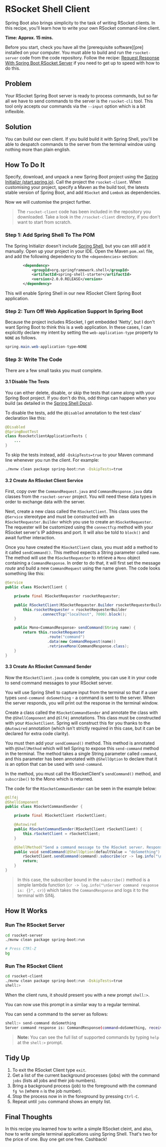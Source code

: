 # RSocket Shell Client

Spring Boot also brings simplicity to the task of writing RSocket clients. In this recipe, you'll learn how to write your own RSocket command-line client.

**Time: Approx. 15 mins.**

Before you start, check you have all the [prerequisite software][pre] installed on your computer. You must able to build and run the `rsocket-server` code from the code repository. Follow the recipe: [Request Response With Spring Boot RSocket Server][request-response] if you need to get up to speed with how to do this.

## Problem

Your RSocket Spring Boot server is ready to process commands, but so far all we have to send commands to the server is the `rsocket-cli` tool. This tool only accepts our commands via the `--input` option which is a bit inflexible.

## Solution

You can build our own client. If you build build it with Spring Shell, you'll be able to despatch commands to the server from the terminal window using nothing more than plain english. 

## How To Do It

Specify, download, and unpack a new Spring Boot project using the [Spring Initializr (start.spring.io)][start]. Call the project the `rsocket-client`. When customising your project, specify a Maven as the build tool, the latests stable version of Spring Boot, and add `RSocket` and `Lombok` as dependencies.

Now we will customise the project further.

> The `rsocket-client` code has been included in the repository you downloaded. Take a look in the `/rsocket-client` directory, if you don't want to start from scratch.

### Step 1: Add Spring Shell To The POM

The Spring Initializr doesn't include [Spring Shell][spring-shell-docs], but you can still add it manually. Open up your project in your IDE. Open the Maven `pom.xml` file, and add the following dependency to the `<dependencies>` section:

```xml
		<dependency>
			<groupId>org.springframework.shell</groupId>
			<artifactId>spring-shell-starter</artifactId>
			<version>2.0.0.RELEASE</version>
		</dependency>
```

This will enable Spring Shell in our new RSocket Client Spring Boot application.

### Step 2: Turn Off Web Application Support In Spring Boot

Because the project includes RSocket, I get embedded 'Netty', but I don't want Spring Boot to think this is a web application. In these cases, I can explicitly declare my intent by setting the `web-application-type` property to `NONE` as follows. 

```java
spring.main.web-application-type=NONE
```

### Step 3: Write The Code

There are a few small tasks you must complete.

#### 3.1 Disable The Tests

You can either delete, disable, or skip the tests that came along with your Spring Boot project. If you don't do this, odd things can happen when you build (as detailed in the [Spring Shell Docs][spring-shell-docs]).

To disable the tests, add the `@Disabled` annotation to the test class' declaration like this:

```java
@Disabled
@SpringBootTest
class RsocketclientApplicationTests {
    ...
}
```

To skip the tests instead, add `-DskipTests=true` to your Maven command line whenever you run the client. For example:

```bash
./mvnw clean package spring-boot:run -DskipTests=true
```

#### 3.2 Create An RSocket Client Service

First, copy over the `CommandRequest.java` and `CommandResponse.java` data classes from the `rsocket-server` project. You will need these data types in order to exchange data with the server.

Next, create a new class called the `RSocketClient`. This class uses the `@Service` stereotype and must be constructed with an `RSocketRequester.Builder` which you use to create an `RSocketRequester`. The requester will be customized using the `connectTcp` method with your RSocket server's IP address and port. It will also be told to `block()` and await further interaction.

Once you have created the `RSocketClient` class, you must add a method to it called `sendCommand()`. This method expects a String parameter called `name`. The method will use the `RSocketRequester` to retrieve a `Mono` object containing a `CommandResponse`. In order to do that, it will first set the message *route* and build a new `CommandRequest` using the name given. The code looks something like this:

```java
@Service
public class RSocketClient {

    private final RSocketRequester rsocketRequester;

    public RSocketClient(RSocketRequester.Builder rsocketRequesterBuilder{
        this.rsocketRequester = rsocketRequesterBuilder
                .connectTcp("localhost", 7000).block();
    }

    public Mono<CommandResponse> sendCommand(String name) {
        return this.rsocketRequester
                   .route("command")
                   .data(new CommandRequest(name))
                   .retrieveMono(CommandResponse.class);
    }
}
```

#### 3.3 Create An RSocket Command Sender

Now the `RSocketClient.java` code is complete, you can use it in your code to send command messages to your RSocket server.

You will use Spring Shell to capture input from the terminal so that if a user types `send-command doSomething` - a command is sent to the server. When the server responds, you will print out the response in the terminal window.

Create a class called the `RSocketCommandSender` and annotate the class with the `@ShellComponent` and `@Slf4j` annotations. This class must be constructed with your `RSocketClient`. Spring will construct this for you thanks to the `@Autowired` annotation (which isn't strictly required in this case, but it can be declared for extra code clarity).

You must then add your `sendCommand()` method. This method is annotated with `@ShellMethod` which will tell Spring to expose this `send-command` method in the terminal. The method takes a single String parameter called `command`, and this parameter has been annotated with `@ShellOption` to declare that it is an option that can be used with `send-command`.

In the method, you must call the RSocketClient's `sendCommand()` method, and `subscribe()` to the Mono which is returned.

The code for the `RSocketCommandSender` can be seen in the example below: 

```java
@Slf4j
@ShellComponent
public class RSocketCommandSender {

    private final RSocketClient rSocketClient;

    @Autowired
    public RSocketCommandSender(RSocketClient rSocketClient) {
        this.rSocketClient = rSocketClient;
    }

    @ShellMethod("Send a command message to the RSocket server. Response will be printed.")
    public void sendCommand(@ShellOption(defaultValue = "doSomething") String command) {
        rSocketClient.sendCommand(command).subscribe(cr -> log.info("\nServer command response is: {}", cr));
        return;
    }
}
```

> In this case, the subscriber bound in the `subscribe()` method is a simple lambda function (`cr -> log.info("\nServer command response is: {}", cr)`) which takes the `CommandResponse` and logs it to the terminal with Slf4j. 

## How It Works

### Run The RSocket Server

```bash
cd rsocket-server
./mvnw clean package spring-boot:run

# Press CTRl-Z
bg
```

### Run The RSocket Client

```bash
cd rsocket-client
./mvnw clean package spring-boot:run -DskipTests=true
shell:>
```

When the client runs, it should present you with a new prompt `shell:>`.

You can now use this prompt in a similar way to a regular terminal.

You can send a command to the server as follows:

```bash
shell:> send-command doSomething
Server command response is: CommandResponse(command=doSomething, received=2019-12-16T16:01:17.285267Z)
```

> **Note:** You can see the full list of supported commands by typing `help` at the `shell:>` prompt. 

## Tidy Up

1. To exit the RSocket Client type `exit`.
2. Get a list of the current background processes (jobs) with the command `jobs` (lists all jobs and their job numbers).
3. Bring a background process (job) to the foreground with the command `fg %n` (where `n` is the job number).
4. Stop the process now in in the foreground by pressing `Ctrl-C`.
5. Repeat until `jobs` command shows an empty list.

## Final Thoughts

In this recipe you learned how to write a simple RSocket cleint, and also, how to write simple terminal applications using Spring Shell. That's two for the price of one. Buy one get one free. Cashback!

[request-response]: ./request-response.md
[start]: https://start.spring.io
[spring-shell-docs]: https://docs.spring.io/spring-shell/docs/2.0.0.RELEASE/reference/htmlsingle/
[web-app-none]: https://docs.spring.io/spring-boot/docs/2.2.2.RELEASE/reference/html/appendix-application-properties.html#rsocket-properties
